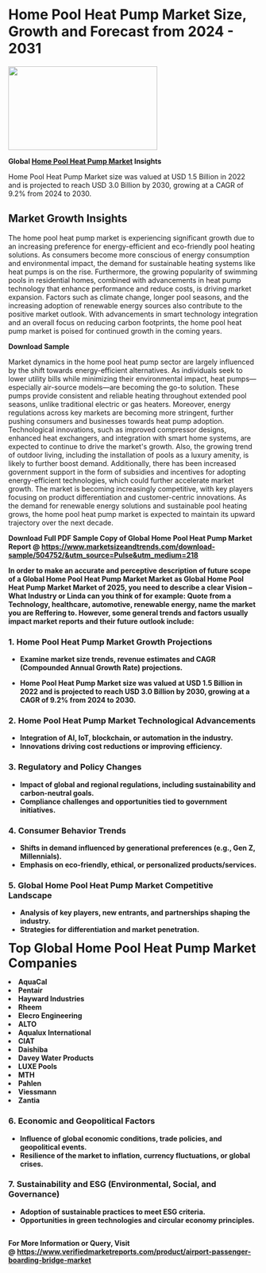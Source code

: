 <H1>Home Pool Heat Pump Market Size, Growth and Forecast from 2024 - 2031</H1><img class="aligncenter size-medium wp-image-584254" src="https://thirdeyenews.in/wp-content/uploads/2024/09/Global-Market-Research-300x168.jpeg" alt="" width="300" height="168" /><p><strong>Global&nbsp;<a href="https://www.marketsizeandtrends.com/download-sample/504752/&amp;utm_source=Pulse&amp;utm_medium=218">Home Pool Heat Pump Market</a> Insights</strong></p><p>Home Pool Heat Pump Market size was valued at USD 1.5 Billion in 2022 and is projected to reach USD 3.0 Billion by 2030, growing at a CAGR of 9.2% from 2024 to 2030.</p><p><h2>Market Growth Insights</h2> <p>The home pool heat pump market is experiencing significant growth due to an increasing preference for energy-efficient and eco-friendly pool heating solutions. As consumers become more conscious of energy consumption and environmental impact, the demand for sustainable heating systems like heat pumps is on the rise. Furthermore, the growing popularity of swimming pools in residential homes, combined with advancements in heat pump technology that enhance performance and reduce costs, is driving market expansion. Factors such as climate change, longer pool seasons, and the increasing adoption of renewable energy sources also contribute to the positive market outlook. With advancements in smart technology integration and an overall focus on reducing carbon footprints, the home pool heat pump market is poised for continued growth in the coming years.</p> <p><strong>Download Sample</strong></p> <p>Market dynamics in the home pool heat pump sector are largely influenced by the shift towards energy-efficient alternatives. As individuals seek to lower utility bills while minimizing their environmental impact, heat pumps—especially air-source models—are becoming the go-to solution. These pumps provide consistent and reliable heating throughout extended pool seasons, unlike traditional electric or gas heaters. Moreover, energy regulations across key markets are becoming more stringent, further pushing consumers and businesses towards heat pump adoption. Technological innovations, such as improved compressor designs, enhanced heat exchangers, and integration with smart home systems, are expected to continue to drive the market's growth. Also, the growing trend of outdoor living, including the installation of pools as a luxury amenity, is likely to further boost demand. Additionally, there has been increased government support in the form of subsidies and incentives for adopting energy-efficient technologies, which could further accelerate market growth. The market is becoming increasingly competitive, with key players focusing on product differentiation and customer-centric innovations. As the demand for renewable energy solutions and sustainable pool heating grows, the home pool heat pump market is expected to maintain its upward trajectory over the next decade.</p> <p><strong></p><p><span class=""><strong>Download Full PDF Sample Copy of Global Home Pool Heat Pump Market Report</strong> @ <a href="https://www.marketsizeandtrends.com/download-sample/504752/&amp;utm_source=Pulse&amp;utm_medium=218" target="_blank">https://www.marketsizeandtrends.com/download-sample/504752/&amp;utm_source=Pulse&amp;utm_medium=218</a></span></p><p>In order to make an accurate and perceptive description of future scope of a Global&nbsp;Home Pool Heat Pump Market Market as Global&nbsp;Home Pool Heat Pump Market Market of 2025, you need to describe a clear Vision &ndash; What Industry or Linda can you think of for example: Quote from a Technology, healthcare, automotive, renewable energy, name the market you are Reffering to. However, some general trends and factors usually impact market reports and their future outlook include:</p><h3>1.&nbsp;<strong>Home Pool Heat Pump Market Growth Projections</strong></h3><ul><li>Examine market size trends, revenue estimates and CAGR (Compounded Annual Growth Rate) projections.</li><li><p>Home Pool Heat Pump Market size was valued at USD 1.5 Billion in 2022 and is projected to reach USD 3.0 Billion by 2030, growing at a CAGR of 9.2% from 2024 to 2030.</p></li></ul><h3>2.&nbsp;<strong>Home Pool Heat Pump Market Technological Advancements</strong></h3><ul><li>Integration of AI, IoT, blockchain, or automation in the industry.</li><li>Innovations driving cost reductions or improving efficiency.</li></ul><h3>3.&nbsp;<strong>Regulatory and Policy Changes</strong></h3><ul><li>Impact of global and regional regulations, including sustainability and carbon-neutral goals.</li><li>Compliance challenges and opportunities tied to government initiatives.</li></ul><h3>4.&nbsp;<strong>Consumer Behavior Trends</strong></h3><ul><li>Shifts in demand influenced by generational preferences (e.g., Gen Z, Millennials).</li><li>Emphasis on eco-friendly, ethical, or personalized products/services.</li></ul><h3>5.&nbsp;<strong>Global Home Pool Heat Pump Market Competitive Landscape</strong></h3><ul><li>Analysis of key players, new entrants, and partnerships shaping the industry.</li><li>Strategies for differentiation and market penetration.</li></ul><p data-pm-slice="1 1 []"><span style="color: inherit; font-family: inherit; font-size: 25px;">Top Global Home Pool Heat Pump Market Companies</span></p><div class="" data-test-id=""><p><li>AquaCal</li><li> Pentair</li><li> Hayward Industries</li><li> Rheem</li><li> Elecro Engineering</li><li> ALTO</li><li> Aqualux International</li><li> CIAT</li><li> Daishiba</li><li> Davey Water Products</li><li> LUXE Pools</li><li> MTH</li><li> Pahlen</li><li> Viessmann</li><li> Zantia</li></p></div><h3>6.&nbsp;<strong>Economic and Geopolitical Factors</strong></h3><ul><li>Influence of global economic conditions, trade policies, and geopolitical events.</li><li>Resilience of the market to inflation, currency fluctuations, or global crises.</li></ul><h3>7.&nbsp;<strong>Sustainability and ESG (Environmental, Social, and Governance)</strong></h3><ul><li>Adoption of sustainable practices to meet ESG criteria.</li><li>Opportunities in green technologies and circular economy principles.</li></ul><h2><strong style="font-size: 14px;">For More Information or Query, Visit @&nbsp;</strong><a style="background-color: #ffffff; font-size: 14px;" href="https://www.marketsizeandtrends.com/report/home-pool-heat-pump-market/" target="_blank">https://www.verifiedmarketreports.com/product/airport-passenger-boarding-bridge-market</a></h2>

